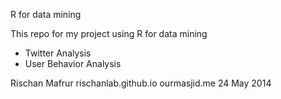 R for data mining

This repo for my project 
using R for data mining
- Twitter Analysis 
- User Behavior Analysis 


Rischan Mafrur
rischanlab.github.io
ourmasjid.me
24 May 2014

